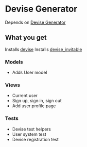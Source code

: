 # Devise Generator

Depends on [Devise Generator](../devise)

## What you get

Installs [devise](https://github.com/heartcombo/devise)
Installs [devise_invitable](https://github.com/scambra/devise_invitable)

### Models
* Adds User model

### Views
* Current user
* Sign up, sign in, sign out
* Add user profile page

### Tests
* Devise test helpers
* User system test
* Devise registration test